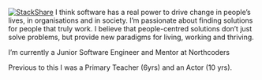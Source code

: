 [![StackShare](http://img.shields.io/badge/tech-stack-0690fa.svg?style=flat)](https://stackshare.io/mrmcsnail/my-stack)
I think software has a real power to drive change in people’s lives, in organisations and in society. I’m passionate about finding solutions for people that truly work. I believe that people-centred solutions don’t just solve problems, but provide new paradigms for living, working and thriving.

I’m currently a Junior Software Engineer and Mentor at Northcoders

Previous to this I was a Primary Teacher (6yrs) and an Actor (10 yrs).


<!---
MrMcSnail/MrMcSnail is a ✨ special ✨ repository because its `README.md` (this file) appears on your GitHub profile.
You can click the Preview link to take a look at your changes.
--->
